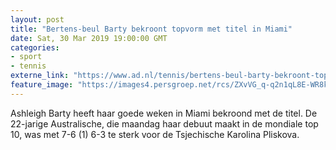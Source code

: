 ```yaml
---
layout: post
title: "Bertens-beul Barty bekroont topvorm met titel in Miami"
date: Sat, 30 Mar 2019 19:00:00 GMT
categories: 
- sport 
- tennis 
externe_link: "https://www.ad.nl/tennis/bertens-beul-barty-bekroont-topvorm-met-titel-in-miami~ab72b967/"
feature_image: "https://images4.persgroep.net/rcs/ZXvVG_q-q2n1qL8E-WR8kvpCDec/diocontent/144500133/_fitwidth/400/?appId=21791a8992982cd8da851550a453bd7f&quality=0.7"
---
```


Ashleigh Barty heeft haar goede weken in Miami bekroond met de titel. De 22-jarige Australische, die maandag haar debuut maakt in de mondiale top 10, was met 7-6 (1) 6-3 te sterk voor de Tsjechische Karolina Pliskova.
